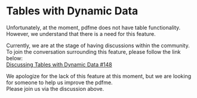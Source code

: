 # Tables with Dynamic Data

Unfortunately, at the moment, pdfme does not have table functionality.  
However, we understand that there is a need for this feature.

Currently, we are at the stage of having discussions within the community.  
To join the conversation surrounding this feature, please follow the link below:  
[Discussing Tables with Dynamic Data #148](https://github.com/pdfme/pdfme/discussions/148)

We apologize for the lack of this feature at this moment, but we are looking for someone to help us improve the pdfme.  
Please join us via the discussion above.
